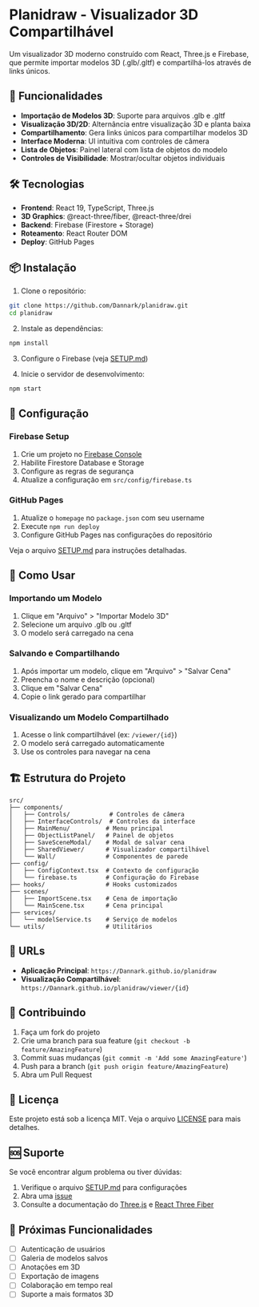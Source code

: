 # Planidraw - Visualizador 3D Compartilhável

Um visualizador 3D moderno construído com React, Three.js e Firebase, que permite importar modelos 3D (.glb/.gltf) e compartilhá-los através de links únicos.

## 🚀 Funcionalidades

- **Importação de Modelos 3D**: Suporte para arquivos .glb e .gltf
- **Visualização 3D/2D**: Alternância entre visualização 3D e planta baixa
- **Compartilhamento**: Gera links únicos para compartilhar modelos 3D
- **Interface Moderna**: UI intuitiva com controles de câmera
- **Lista de Objetos**: Painel lateral com lista de objetos do modelo
- **Controles de Visibilidade**: Mostrar/ocultar objetos individuais

## 🛠️ Tecnologias

- **Frontend**: React 19, TypeScript, Three.js
- **3D Graphics**: @react-three/fiber, @react-three/drei
- **Backend**: Firebase (Firestore + Storage)
- **Roteamento**: React Router DOM
- **Deploy**: GitHub Pages

## 📦 Instalação

1. Clone o repositório:
```bash
git clone https://github.com/Dannark/planidraw.git
cd planidraw
```

2. Instale as dependências:
```bash
npm install
```

3. Configure o Firebase (veja [SETUP.md](./SETUP.md))

4. Inicie o servidor de desenvolvimento:
```bash
npm start
```

## 🔧 Configuração

### Firebase Setup
1. Crie um projeto no [Firebase Console](https://console.firebase.google.com)
2. Habilite Firestore Database e Storage
3. Configure as regras de segurança
4. Atualize a configuração em `src/config/firebase.ts`

### GitHub Pages
1. Atualize o `homepage` no `package.json` com seu username
2. Execute `npm run deploy`
3. Configure GitHub Pages nas configurações do repositório

Veja o arquivo [SETUP.md](./SETUP.md) para instruções detalhadas.

## 📖 Como Usar

### Importando um Modelo
1. Clique em "Arquivo" > "Importar Modelo 3D"
2. Selecione um arquivo .glb ou .gltf
3. O modelo será carregado na cena

### Salvando e Compartilhando
1. Após importar um modelo, clique em "Arquivo" > "Salvar Cena"
2. Preencha o nome e descrição (opcional)
3. Clique em "Salvar Cena"
4. Copie o link gerado para compartilhar

### Visualizando um Modelo Compartilhado
1. Acesse o link compartilhável (ex: `/viewer/{id}`)
2. O modelo será carregado automaticamente
3. Use os controles para navegar na cena

## 🏗️ Estrutura do Projeto

```
src/
├── components/
│   ├── Controls/           # Controles de câmera
│   ├── InterfaceControls/  # Controles da interface
│   ├── MainMenu/          # Menu principal
│   ├── ObjectListPanel/   # Painel de objetos
│   ├── SaveSceneModal/    # Modal de salvar cena
│   ├── SharedViewer/      # Visualizador compartilhável
│   └── Wall/              # Componentes de parede
├── config/
│   ├── ConfigContext.tsx  # Contexto de configuração
│   └── firebase.ts        # Configuração do Firebase
├── hooks/                 # Hooks customizados
├── scenes/
│   ├── ImportScene.tsx    # Cena de importação
│   └── MainScene.tsx      # Cena principal
├── services/
│   └── modelService.ts    # Serviço de modelos
└── utils/                 # Utilitários
```

## 🔗 URLs

- **Aplicação Principal**: `https://Dannark.github.io/planidraw`
- **Visualização Compartilhável**: `https://Dannark.github.io/planidraw/viewer/{id}`

## 🤝 Contribuindo

1. Faça um fork do projeto
2. Crie uma branch para sua feature (`git checkout -b feature/AmazingFeature`)
3. Commit suas mudanças (`git commit -m 'Add some AmazingFeature'`)
4. Push para a branch (`git push origin feature/AmazingFeature`)
5. Abra um Pull Request

## 📝 Licença

Este projeto está sob a licença MIT. Veja o arquivo [LICENSE](LICENSE) para mais detalhes.

## 🆘 Suporte

Se você encontrar algum problema ou tiver dúvidas:

1. Verifique o arquivo [SETUP.md](./SETUP.md) para configurações
2. Abra uma [issue](https://github.com/Dannark/planidraw/issues)
3. Consulte a documentação do [Three.js](https://threejs.org/docs/) e [React Three Fiber](https://docs.pmnd.rs/react-three-fiber/)

## 🚀 Próximas Funcionalidades

- [ ] Autenticação de usuários
- [ ] Galeria de modelos salvos
- [ ] Anotações em 3D
- [ ] Exportação de imagens
- [ ] Colaboração em tempo real
- [ ] Suporte a mais formatos 3D
